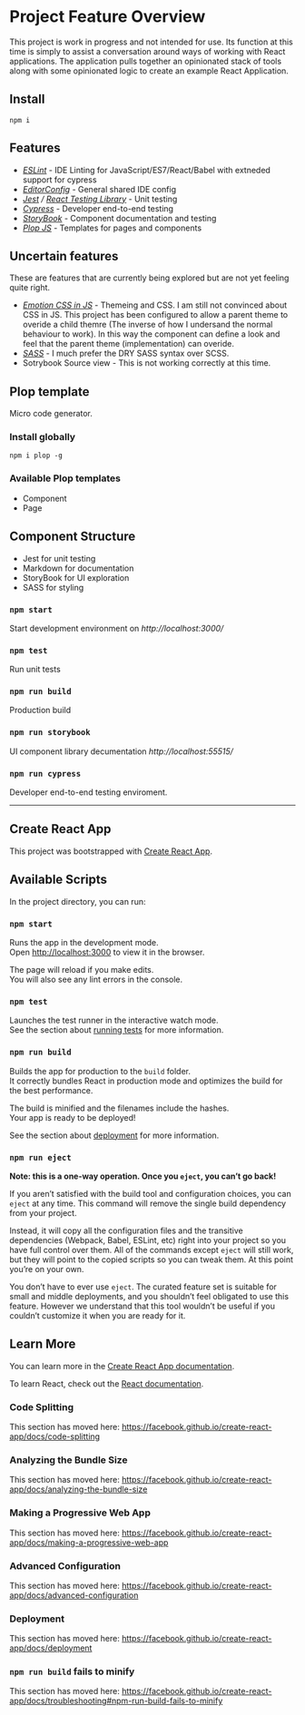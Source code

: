 # Project Feature Overview

This project is work in progress and not intended for use. Its function at this time is simply to assist a conversation around ways of working with React applications. The application pulls together an opinionated stack of tools along with some opinionated logic to create an example React Application.

## Install

`npm i`

## Features

- *[ESLint](https://eslint.org/)* - IDE Linting for JavaScript/ES7/React/Babel with extneded support for cypress
- *[EditorConfig](https://editorconfig.org/)* - General shared IDE config
- *[Jest](https://jestjs.io/) / [React Testing Library](https://testing-library.com/)* - Unit testing
- *[Cypress](https://www.cypress.io/)* - Developer end-to-end testing
- *[StoryBook](https://storybook.js.org/)* - Component documentation and testing
- *[Plop JS](https://plopjs.com/)* - Templates for pages and components

## Uncertain features

These are features that are currently being explored but are not yet feeling quite right.

- *[Emotion CSS in JS](https://emotion.sh/docs/introduction)* - Themeing and CSS. I am still not convinced about CSS in JS. This project has been configured to allow a parent theme to overide a child themre (The inverse of how I undersand the normal behaviour to work). In this way the component can define a look and feel that the parent theme (implementation) can overide.
- *[SASS](https://sass-lang.com/)* - I much prefer the DRY SASS syntax over SCSS.
- Sotrybook Source view - This is not working correctly at this time.

## Plop template

Micro code generator.

### Install globally

`npm i plop -g`

### Available Plop templates

- Component
- Page

## Component Structure

- Jest for unit testing
- Markdown for documentation
- StoryBook for UI exploration
- SASS for styling

### `npm start`

Start development environment on *http://localhost:3000/*

### `npm test`

Run unit tests

### `npm run build`

Production build

### `npm run storybook`

UI component library decumentation *http://localhost:55515/*

### `npm run cypress`

Developer end-to-end testing enviroment.

----

## Create React App

This project was bootstrapped with [Create React App](https://github.com/facebook/create-react-app).

## Available Scripts

In the project directory, you can run:

### `npm start`

Runs the app in the development mode.<br>
Open [http://localhost:3000](http://localhost:3000) to view it in the browser.

The page will reload if you make edits.<br>
You will also see any lint errors in the console.

### `npm test`

Launches the test runner in the interactive watch mode.<br>
See the section about [running tests](https://facebook.github.io/create-react-app/docs/running-tests) for more information.

### `npm run build`

Builds the app for production to the `build` folder.<br>
It correctly bundles React in production mode and optimizes the build for the best performance.

The build is minified and the filenames include the hashes.<br>
Your app is ready to be deployed!

See the section about [deployment](https://facebook.github.io/create-react-app/docs/deployment) for more information.

### `npm run eject`

**Note: this is a one-way operation. Once you `eject`, you can’t go back!**

If you aren’t satisfied with the build tool and configuration choices, you can `eject` at any time. This command will remove the single build dependency from your project.

Instead, it will copy all the configuration files and the transitive dependencies (Webpack, Babel, ESLint, etc) right into your project so you have full control over them. All of the commands except `eject` will still work, but they will point to the copied scripts so you can tweak them. At this point you’re on your own.

You don’t have to ever use `eject`. The curated feature set is suitable for small and middle deployments, and you shouldn’t feel obligated to use this feature. However we understand that this tool wouldn’t be useful if you couldn’t customize it when you are ready for it.

## Learn More

You can learn more in the [Create React App documentation](https://facebook.github.io/create-react-app/docs/getting-started).

To learn React, check out the [React documentation](https://reactjs.org/).

### Code Splitting

This section has moved here: https://facebook.github.io/create-react-app/docs/code-splitting

### Analyzing the Bundle Size

This section has moved here: https://facebook.github.io/create-react-app/docs/analyzing-the-bundle-size

### Making a Progressive Web App

This section has moved here: https://facebook.github.io/create-react-app/docs/making-a-progressive-web-app

### Advanced Configuration

This section has moved here: https://facebook.github.io/create-react-app/docs/advanced-configuration

### Deployment

This section has moved here: https://facebook.github.io/create-react-app/docs/deployment

### `npm run build` fails to minify

This section has moved here: https://facebook.github.io/create-react-app/docs/troubleshooting#npm-run-build-fails-to-minify
